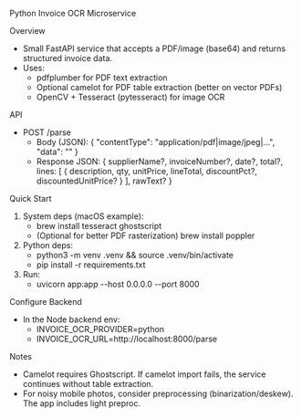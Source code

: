 Python Invoice OCR Microservice

Overview
- Small FastAPI service that accepts a PDF/image (base64) and returns structured invoice data.
- Uses:
  - pdfplumber for PDF text extraction
  - Optional camelot for PDF table extraction (better on vector PDFs)
  - OpenCV + Tesseract (pytesseract) for image OCR

API
- POST /parse
  - Body (JSON): { "contentType": "application/pdf|image/jpeg|...", "data": "<base64>" }
  - Response JSON: { supplierName?, invoiceNumber?, date?, total?, lines: [ { description, qty, unitPrice, lineTotal, discountPct?, discountedUnitPrice? } ], rawText? }

Quick Start
1) System deps (macOS example):
   - brew install tesseract ghostscript
   - (Optional for better PDF rasterization) brew install poppler
2) Python deps:
   - python3 -m venv .venv && source .venv/bin/activate
   - pip install -r requirements.txt
3) Run:
   - uvicorn app:app --host 0.0.0.0 --port 8000

Configure Backend
- In the Node backend env:
  - INVOICE_OCR_PROVIDER=python
  - INVOICE_OCR_URL=http://localhost:8000/parse

Notes
- Camelot requires Ghostscript. If camelot import fails, the service continues without table extraction.
- For noisy mobile photos, consider preprocessing (binarization/deskew). The app includes light preproc.

